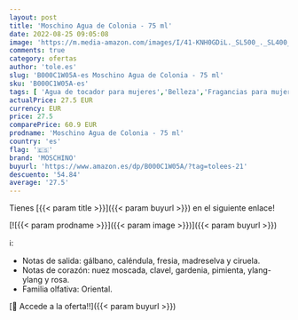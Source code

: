 ```yaml
---
layout: post
title: 'Moschino Agua de Colonia - 75 ml'
date: 2022-08-25 09:05:08
image: 'https://m.media-amazon.com/images/I/41-KNH0GDiL._SL500_._SL400_.jpg'
comments: true
category: ofertas
author: 'tole.es'
slug: 'B000C1W05A-es Moschino Agua de Colonia - 75 ml'
sku: 'B000C1W05A-es'
tags: [ 'Agua de tocador para mujeres','Belleza','Fragancias para mujeres','Perfumes y fragancias','agua','colonia','de','moschino','🇪🇸', ]
actualPrice: 27.5 EUR
currency: EUR
price: 27.5
comparePrice: 60.9 EUR
prodname: 'Moschino Agua de Colonia - 75 ml'
country: 'es'
flag: '🇪🇸'
brand: 'MOSCHINO'
buyurl: 'https://www.amazon.es/dp/B000C1W05A/?tag=tolees-21'
descuento: '54.84'
average: '27.5'
---
```


Tienes [{{< param title >}}]({{< param buyurl >}}) en el siguiente enlace!

[![{{< param prodname >}}]({{< param image >}})]({{< param buyurl >}})

ℹ️:

- Notas de salida: gálbano, caléndula, fresia, madreselva y ciruela.
- Notas de corazón: nuez moscada, clavel, gardenia, pimienta, ylang-ylang y rosa.
- Familia olfativa: Oriental.

[🛒 Accede a la oferta!!]({{< param buyurl >}})
